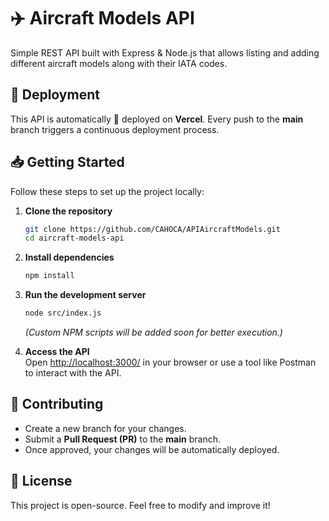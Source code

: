 # ✈️ Aircraft Models API  

Simple REST API built with Express & Node.js that allows listing and adding different aircraft models along with their IATA codes.  

## 🚀 Deployment  

This API is automatically 🚀 deployed on **Vercel**. Every push to the **main** branch triggers a continuous deployment process.  

## 📥 Getting Started  

Follow these steps to set up the project locally:  

1. **Clone the repository**  
   ```sh
   git clone https://github.com/CAHOCA/APIAircraftModels.git
   cd aircraft-models-api
   ```  

2. **Install dependencies**  
   ```sh
   npm install
   ```  

3. **Run the development server**  
   ```sh
   node src/index.js
   ```  
   *(Custom NPM scripts will be added soon for better execution.)*  

4. **Access the API**  
   Open [http://localhost:3000/](http://localhost:3000/) in your browser or use a tool like Postman to interact with the API.  

## 🤝 Contributing  

- Create a new branch for your changes.  
- Submit a **Pull Request (PR)** to the **main** branch.  
- Once approved, your changes will be automatically deployed.  

## 📜 License  

This project is open-source. Feel free to modify and improve it!  